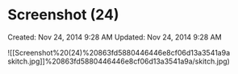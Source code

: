 # Screenshot (24)

Created: Nov 24, 2014 9:28 AM
Updated: Nov 24, 2014 9:28 AM

![[Screenshot%20(24)%20863fd5880446446e8cf06d13a3541a9a skitch.jpg]]%20863fd5880446446e8cf06d13a3541a9a/skitch.jpg)